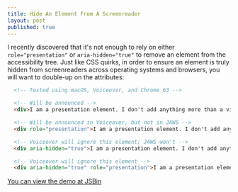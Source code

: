```yaml
---
title: Hide An Element From A Screenreader
layout: post
published: true
---
```


I recently discovered that it's not enough to rely on either `role="presentation"` or `aria-hidden="true"` to remove an element from the accessibility tree. Just like CSS quirks, in order to ensure an element is truly hidden from screenreaders across operating systems and browsers, you will want to double-up on the attributes:

```html
  <!-- Tested using macOS, Voiceover, and Chrome 63 -->

  <!-- Will be announced -->
  <div>I am a presentation element. I don't add anything more than a visual flourish.</div>

  <!-- Will be announced in Voiceover, but not in JAWS -->
  <div role="presentation">I am a presentation element. I don't add anything more than a visual flourish.</div>

  <!-- Voiceover will ignore this element; JAWS won't -->
  <div aria-hidden="true">I am a presentation element. I don't add anything more than a visual flourish.</div>

  <!-- Voiceover will ignore this element -->
  <div aria-hidden="true" role="presentation">I am a presentation element. I don't add anything more than a visual flourish.</div>
```

[You can view the demo at JSBin](http://output.jsbin.com/zaqiboc)

